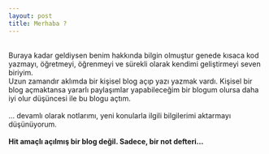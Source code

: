 ```yaml
---
layout: post
title: Merhaba ?
---
```

<br>
  Buraya kadar geldiysen benim hakkında bilgin olmuştur genede kısaca kod yazmayı, öğretmeyi, öğrenmeyi ve sürekli olarak kendimi geliştirmeyi seven biriyim.
<br>
  Uzun zamandır aklımda bir kişisel blog açıp yazı yazmak vardı. Kişisel bir blog açmaktansa yararlı paylaşımlar yapabileceğim bir blogum olursa daha iyi olur düşüncesi ile bu blogu açtım.
<br><br>
    ... devamlı olarak notlarımı, yeni konularla ilgili bilgilerimi aktarmayı düşünüyorum.
<br><br>
<b>
  Hit amaçlı açılmış bir blog değil. Sadece, bir not defteri…
</b>

